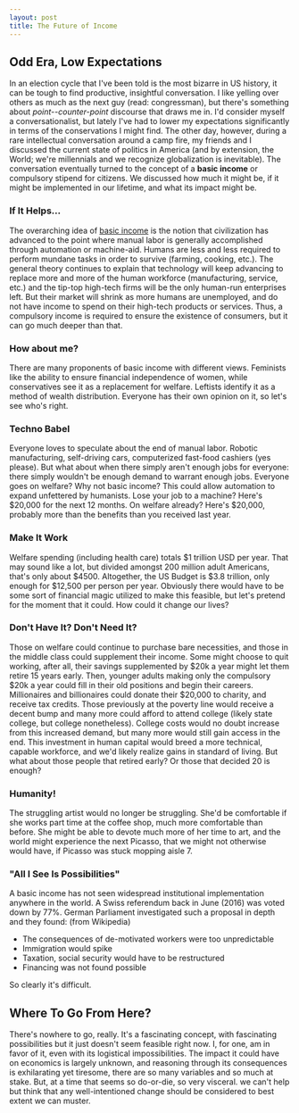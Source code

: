 ```yaml
---
layout: post
title: The Future of Income
---
```

## Odd Era, Low Expectations
In an election cycle that I've been told is the most bizarre in US history, it can be tough to find productive, insightful conversation. I like yelling over others as much as the next guy (read: congressman), but there's something about *point--counter-point* discourse  that draws me in. I'd consider myself a conversationalist, but lately I've had to lower my expectations significantly in terms of the conservations I might find.
The other day, however, during a rare intellectual conversation around a camp fire, my friends and I discussed the current state of politics in America (and by extension, the World; we're millennials and we recognize globalization is inevitable). The conversation eventually turned to the concept of a **basic income** or compulsory stipend for citizens. We discussed how much it might be, if it might be implemented in our lifetime, and what its impact might be.

### If It Helps...
The overarching idea of [basic income](https://en.wikipedia.org/wiki/Basic_income) is the notion that civilization has advanced to the point where manual labor is generally accomplished through automation or machine-aid. Humans are less and less required to perform mundane tasks in order to survive (farming, cooking, etc.). The general theory continues to explain that technology will keep advancing to replace more and more of the human workforce (manufacturing, service, etc.) and the tip-top high-tech firms will be the only human-run enterprises left. But their market will shrink as more humans are unemployed, and do not have income to spend on their high-tech products or services. Thus, a compulsory income is required to ensure the existence of consumers, but it can go much deeper than that.

### How about me?
There are many proponents of basic income with different views. Feminists like the ability to ensure financial independence of women, while conservatives see it as a replacement for welfare. Leftists identify it as a method of wealth distribution. Everyone has their own opinion on it, so let's see who's right.

### Techno Babel
Everyone loves to speculate about the end of manual labor. Robotic manufacturing, self-driving cars, computerized fast-food cashiers (yes please). But what about when there simply aren't enough jobs for everyone: there simply wouldn't be enough demand to warrant enough jobs. Everyone goes on welfare? Why not basic income? This could allow automation to expand unfettered by humanists. Lose your job to a machine? Here's $20,000 for the next 12 months. On welfare already? Here's $20,000, probably more than the benefits than you received last year.

### Make It Work
Welfare spending (including health care) totals $1 trillion USD per year. That may sound like a lot, but divided amongst 200 million adult Americans, that's only about $4500. Altogether, the US Budget is $3.8 trillion, only enough for $12,500 per person per year. Obviously there would have to be some sort of financial magic utilized to make this feasible, but let's pretend for the moment that it could. How could it change our lives?

### Don't Have It? Don't Need It?
Those on welfare could continue to purchase bare necessities, and those in the middle class could supplement their income. Some might choose to quit working, after all, their savings supplemented by $20k a year might let them retire 15 years early. Then, younger adults making only the compulsory $20k a year could fill in their old positions and begin their careers. Millionaires and billionaires could donate their $20,000 to charity, and receive tax credits. Those previously at the poverty line would receive a decent bump and many more could afford to attend college (likely state college, but college nonetheless). College costs would no doubt increase from this increased demand, but many more would still gain access in the end. This investment in human capital would breed a more technical, capable workforce, and we'd likely realize gains in standard of living. But what about those people that retired early? Or those that decided 20 is enough?

### Humanity!
The struggling artist would no longer be struggling. She'd be comfortable if she works part time at the coffee shop, much more comfortable than before. She might be able to devote much more of her time to art, and the world might experience the next Picasso, that we might not otherwise would have, if Picasso was stuck mopping aisle 7.

### "All I See Is Possibilities"
A basic income has not seen widespread institutional implementation anywhere in the world. A Swiss referendum back in June (2016) was voted down by 77%. German Parliament investigated such a proposal in depth and they found: (from Wikipedia)
* The consequences of de-motivated workers were too unpredictable
* Immigration would spike
* Taxation, social security would have to be restructured
* Financing was not found possible

So clearly it's difficult.
## Where To Go From Here?
There's nowhere to go, really. It's a fascinating concept, with fascinating possibilities but it just doesn't seem feasible right now. I, for one, am in favor of it, even with its logistical impossibilities. The impact it could have on economics is largely unknown, and reasoning through its consequences is exhilarating yet tiresome, there are so many variables and so much at stake. But, at a time that seems so do-or-die, so very visceral. we can't help but think that any well-intentioned change should be considered to best extent we can muster.
